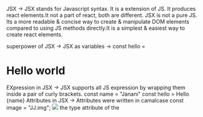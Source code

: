 JSX -> JSX stands for Javascript syntax. It is a extension of JS. It produces react elements.It not a part of react, both are different. JSX is not a pure JS. Its a more readable & concise way to create & manipulate DOM elements compared to using JS methods directly.It is a simplest & easiest way to create react elements.

superpower of JSX -> JSX as variables -> const hello =

<h1>Hello world</h1>
EXpression in JSX -> JSX supports all JS expression by wrapping them inside a pair of curly brackets. const name = "Janani" const hello =
Hello {name}
Attributes in JSX -> Attributes were written in camalcase const image = "JJ.img"; <img src={image}
type attribute in script tag -> the type attribute of the <script> element indicates the type of script represented by the element type attribute -> describes the type of script default value -> text/js script -> type modules -> indicate file type in modules type ecmascript -> indicate file is following ECMASCRIPT standard

{TitleComponent} -> It describes variable that returns JSX elements or jS expression {} -> This value represent a component that is returning some JSX or function that return JSX {</TitleComponent/>} -> This is equivalent to the self-closing JSX elements.